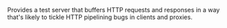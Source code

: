 Provides a test server that buffers HTTP requests and responses in a way that's likely to tickle HTTP pipelining bugs in clients and proxies.
